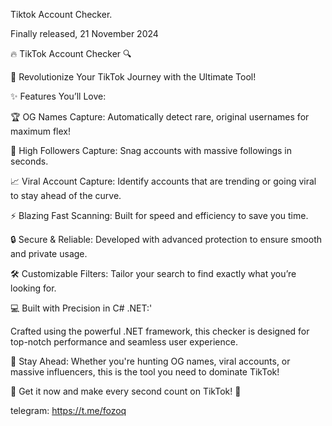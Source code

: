 Tiktok Account Checker.

Finally released, 21 November 2024

🔥 TikTok Account Checker 🔍

🚀 Revolutionize Your TikTok Journey with the Ultimate Tool!

✨ Features You’ll Love:

🏆 OG Names Capture: Automatically detect rare, original usernames for maximum flex!


🌟 High Followers Capture: Snag accounts with massive followings in seconds.


📈 Viral Account Capture: Identify accounts that are trending or going viral to stay ahead of the curve.


⚡ Blazing Fast Scanning: Built for speed and efficiency to save you time.


🔒 Secure & Reliable: Developed with advanced protection to ensure smooth and private usage.


🛠️ Customizable Filters: Tailor your search to find exactly what you’re looking for.

💻 Built with Precision in C# .NET:'


Crafted using the powerful .NET framework, this checker is designed for top-notch performance and seamless user experience.

🚨 Stay Ahead: Whether you're hunting OG names, viral accounts, or massive influencers, this is the tool you need to dominate TikTok!

🔗 Get it now and make every second count on TikTok! 🎉



telegram: https://t.me/fozoq
